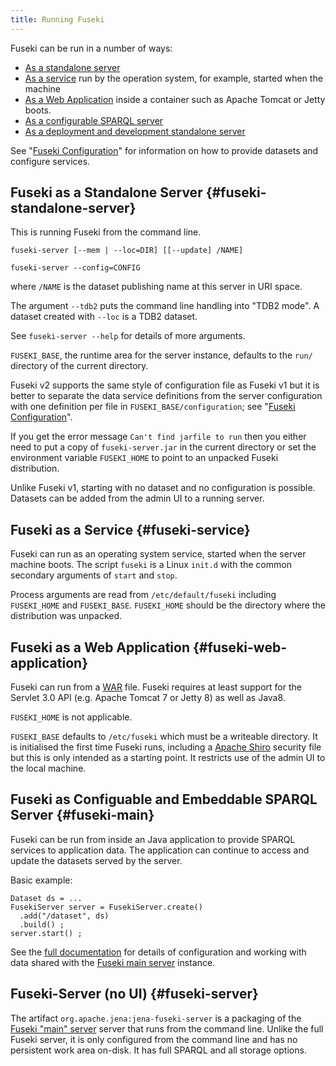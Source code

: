 ```yaml
---
title: Running Fuseki
---
```


Fuseki can be run in a number of ways:

* [As a standalone server](#fuseki-standalone-server)
* [As a service](#fuseki-service) run by the operation system, for example, started when the machine
* [As a Web Application](#fuseki-web-application) inside a container such as Apache Tomcat or Jetty
boots.
* [As a configurable SPARQL server](#fuseki-main)
* [As a deployment and development standalone server](#fuseki-server)

See "[Fuseki Configuration](fuseki-configuration.html)" for information on
how to provide datasets and configure services.

## Fuseki as a Standalone Server {#fuseki-standalone-server}

This is running Fuseki from the command line.

    fuseki-server [--mem | --loc=DIR] [[--update] /NAME]

    fuseki-server --config=CONFIG

where `/NAME` is the dataset publishing name at this server in URI space.

The argument `--tdb2` puts the command line handling into "TDB2 mode".
A dataset created with `--loc` is a TDB2 dataset.

See `fuseki-server --help` for details of more arguments.

`FUSEKI_BASE`, the runtime area for the server instance, defaults to the
`run/` directory of the current directory.

Fuseki v2 supports the same style of configuration file as Fuseki v1 but it
is better to separate the data service definitions from the server
configuration with one definition per file in `FUSEKI_BASE/configuration`;
see "[Fuseki Configuration](fuseki-configuration.html)".

If you get the error message `Can't find jarfile to run` then you either
need to put a copy of `fuseki-server.jar` in the current directory or set
the environment variable `FUSEKI_HOME` to point to an unpacked Fuseki
distribution.

Unlike Fuseki v1, starting with no dataset and no configuration is possible.
Datasets can be added from the admin UI to a running server.

## Fuseki as a Service {#fuseki-service}

Fuseki can run as an operating system service, started when the server
machine boots.  The script `fuseki` is a Linux `init.d` with the common
secondary arguments of `start` and `stop`.

Process arguments are read from `/etc/default/fuseki` including
`FUSEKI_HOME` and `FUSEKI_BASE`.  `FUSEKI_HOME` should be the directory
where the distribution was unpacked.

## Fuseki as a Web Application {#fuseki-web-application}

Fuseki can run from a
[WAR](http://en.wikipedia.org/wiki/WAR_%28file_format%29) file.  Fuseki
requires at least support for the Servlet 3.0 API (e.g. Apache Tomcat 7 or
Jetty 8) as well as Java8.

`FUSEKI_HOME` is not applicable.

`FUSEKI_BASE` defaults to `/etc/fuseki` which must be a writeable
directory.  It is initialised the first time Fuseki runs, including a
[Apache Shiro](http://shiro.apache.org/) security file but this is only
intended as a starting point.  It restricts use of the admin UI to the
local machine.

## Fuseki as Configuable and Embeddable SPARQL Server {#fuseki-main}

Fuseki can be run from inside an Java application to provide SPARQL
services to application data. The application can continue to access and
update the datasets served by the server.

Basic example:

    Dataset ds = ...
    FusekiServer server = FusekiServer.create()
      .add("/dataset", ds)
      .build() ;
    server.start() ;

See the [full documentation](fuseki-main.html) for details of
configuration and working with data shared with the
[Fuseki main server](fuseki-main.html) instance.

## Fuseki-Server (no UI) {#fuseki-server}

The artifact `org.apache.jena:jena-fuseki-server` is a packaging of
the [Fuseki "main" server](fuseki-main.html) server that runs from 
the command line.  Unlike the full Fuseki server, it is only configured
from the command line and has no persistent work area on-disk. 
It has full SPARQL and all storage options.
